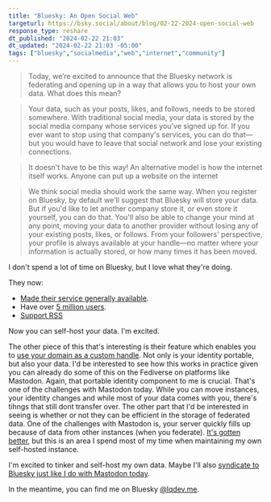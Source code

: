 ```yaml
---
title: "Bluesky: An Open Social Web"
targeturl: https://bsky.social/about/blog/02-22-2024-open-social-web 
response_type: reshare
dt_published: "2024-02-22 21:03"
dt_updated: "2024-02-22 21:03 -05:00"
tags: ["bluesky","socialmedia","web","internet","community"]
---
```


> Today, we’re excited to announce that the Bluesky network is federating and opening up in a way that allows you to host your own data. What does this mean?

> Your data, such as your posts, likes, and follows, needs to be stored somewhere. With traditional social media, your data is stored by the social media company whose services you've signed up for. If you ever want to stop using that company's services, you can do that—but you would have to leave that social network and lose your existing connections.

> It doesn't have to be this way! An alternative model is how the internet itself works. Anyone can put up a website on the internet

> We think social media should work the same way. When you register on Bluesky, by default we'll suggest that Bluesky will store your data. But if you'd like to let another company store it, or even store it yourself, you can do that. You'll also be able to change your mind at any point, moving your data to another provider without losing any of your existing posts, likes, or follows. From your followers' perspective, your profile is always available at your handle—no matter where your information is actually stored, or how many times it has been moved.

I don't spend a lot of time on Bluesky, but I love what they're doing. 

They now:

- [Made their service generally available](https://bsky.social/about/blog/02-06-2024-join-bluesky).
- Have over [5 million users](https://bsky.app/profile/bsky.app/post/3klzrudt4uk2z). 
- [Support RSS](/responses/bluesky-rss-support/)

Now you can self-host your data. I'm excited. 

The other piece of this that's interesting is their feature which enables you to [use your domain as a custom handle](https://bsky.social/about/blog/7-05-2023-namecheap). Not only is your identity portable, but also your data. I'd be interested to see how this works in practice given you can already do some of this on the Fediverse on platforms like Mastodon. Again, that portable identity component to me is crucial. That's one of the challenges with Mastodon today. While you can move instances, your identity changes and while most of your data comes with you, there's tihngs that still dont transfer over. The other part that I'd be interested in seeing is whether or not they can be efficient in the storage of federated data. One of the challenges with Mastodon is, your server quickly fills up because of data from other instances (when you federate). [It's gotten better](/notes/feed/mastodon-4-1-0-release), but this is an area I spend most of my time when maintaining my own self-hosted instance.

I'm excited to tinker and self-host my own data. Maybe I'll also [syndicate to Bluesky just like I do with Mastodon today](/posts/rss-to-mastodon-posse-azure-logic-apps). 

In the meantime, you can find me on Bluesky [@lqdev.me](/bluesky).